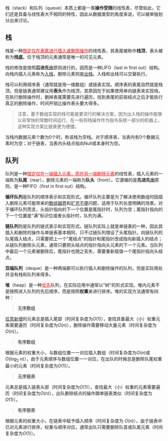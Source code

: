 栈（stack）和队列（queue）本质上都是一类**操作受限**的线性表，尽管如此，它们还是具备与线性表大不相同的特性，因此从数据类型的角度来说，可以被单独划分出来讨论。

## 栈

栈是一种<font color=red><u>限定仅在表尾进行插入或删除操作</u></font>的线性表，其表尾被称作**栈顶**，表头被称为**栈底**。位于栈顶的元素通常是唯一的可见元素。

栈的修改是按照**后进先出**原则进行的，因而是一种LIFO（last in first out）结构。向栈内插入元素称为<u>入栈</u>，删除元素则是<u>出栈</u>。入栈和出栈可以交替执行。

栈可以利用顺序表（通常就是用一维数组）或链表实现。顺序表的表尾自然就是栈顶。但是链表通常建议用**表头**作为栈顶，其原因在于如果使用单向链表来实现栈，在执行删除操作时，删掉表尾需要先进行遍历，找到表尾的前驱结点之后才能执行真正的删除操作，时间开销比操作表头要大得多。 

>注意，基于数组实现的栈可能是更流行的解决方案，因为出入栈的操作能够以非常快的常数时间运行，在一些将栈操作作为指令系统一部分的机器上，这种实现方案比链表更为便捷。

当栈内数据元素个数为0个时，称该栈为空栈。对于顺序表，当表内有0个数据元素时为空；对于链表，当表内头结点指向Null或本身时为空。


## 队列

队列是一种<font color=red><u>限定仅在一端插入元素，而在另一端删除元素</u></font>的线性表，插入元素的一端称为**队尾**（rear），删除元素的一端称为**队头**（front）。它遵循的是**先进先出**原则，是一种FIFO（first in first out）结构。

**循环队列**是队列的顺序表示和实现形式。循环队列主要是为了解决使用数组时因插入删除元素可能带来的<u>数组越界</u>和<u>扩充不便</u>问题，适用于队列长度明确的场景。对于循环队列而言，头指针指向的下一个位置是尾指针时，队列为空；尾指针指向的下一个位置是"满"标识位或者头指针时，队列为满。

**链队列**则是队列的链式表示和实现形式。链队列实际上就是单链表的一种，因此其插入和删除的操作与单链表基本相同，只不过链队列增设了头尾指针。向链队列的队尾插入结点，只需要把上一个"尾结点"的指针和尾指针改成指向新插入的结点；从链队列删除头元素，通常只要把头结点的指针指向头元素的下一个元素。当队列中最后一个元素被删除后，尾指针也随之丢失，需要重新赋值一个尾指针指向头结点。

**双端队列**（deque）是一种两端都可以执行插入和删除操作的队列，但是实际用处并没有栈和队列来得多。

**堆**（heap）是一种<font color=red><u>优先</u></font>队列，在实际应用中通常以"树"的形式实现。堆内元素不是按照进入队列的先后顺序，而是按照**权重**来进行排序。堆的实现方法通常有四种：

> **无序数组**

<u>任意新增</u>的元素总是插入尾部（时间复杂度为$O(1)$），查找具备最大（小）权重元素需要遍历（时间复杂度为$O(n)$），删除操作需要移动大量元素（时间复杂度为$O(n)$）。

> **有序数组**

根据元素的权重大小，与数组位置一一对应插入数组（时间复杂度为$O(n)$或$O(log_2\ n)$），由于元素顺序与数组位置一一对应，在出队的时候总是删除队尾权重最小的元素（时间复杂度为$O(1)$）。

> **无序链表**

元素总是插入链表头部（时间复杂度为$O(1)$），查找最大（小）权重的元素需要遍历（时间复杂度为$O(n)$），出队删除结点的操作跟单链表类似（时间复杂度为$O(1)$）。

> **有序链表**

根据元素的权重大小，在链表中赋予插入顺序（时间复杂度为 $O(n)$），由于链表中已对元素进行排序，权重与顺序对应，通常出队只需要删除队首或队尾元素（时间复杂度为$O(1)$）。